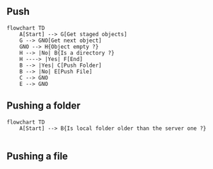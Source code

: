 
## Push

```mermaid
flowchart TD
    A[Start] --> G[Get staged objects]
    G --> GNO[Get next object]
    GNO --> H{Object empty ?}
    H --> |No| B{Is a directory ?}
    H ----> |Yes| F[End]
    B --> |Yes| C[Push Folder]
    B --> |No| E[Push File]
    C --> GNO
    E --> GNO
```

## Pushing a folder

```mermaid
flowchart TD
    A[Start] --> B{Is local folder older than the server one ?}
    

```


## Pushing a file

```mermaid


```
